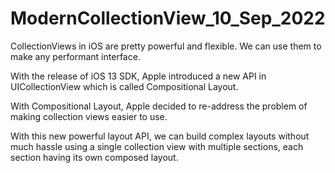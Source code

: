 # ModernCollectionView_10_Sep_2022

CollectionViews in iOS are pretty powerful and flexible. We can use them to make any performant interface. 

With the release of iOS 13 SDK, Apple introduced a new API in UICollectionView which is called Compositional Layout.

With Compositional Layout, Apple decided to re-address the problem of making collection views easier to use.

With this new powerful layout API, we can build complex layouts without much hassle using a single collection view with multiple sections, each section having its own composed layout.
